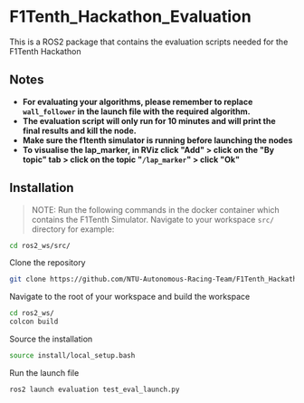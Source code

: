 # F1Tenth_Hackathon_Evaluation
This is a ROS2 package that contains the evaluation scripts needed for the F1Tenth Hackathon

## Notes
- **For evaluating your algorithms, please remember to replace `wall_follower` in the launch file with the required algorithm.**
- **The evaluation script will only run for 10 minutes and will print the final results and kill the node.**
- **Make sure the f1tenth simulator is running before launching the nodes**
- **To visualise the lap_marker, in RViz click "Add" > click on the "By topic" tab > click on the topic "`/lap_marker`" > click "Ok"**
  
## Installation
> NOTE: Run the following commands in the docker container which contains the F1Tenth Simulator.
Navigate to your workspace `src/` directory for example:
```sh
cd ros2_ws/src/
```
Clone the repository
```sh
git clone https://github.com/NTU-Autonomous-Racing-Team/F1Tenth_Hackathon_Evaluation.git
```
Navigate to the root of your workspace and build the workspace
```sh
cd ros2_ws/
colcon build
```
Source the installation
```sh
source install/local_setup.bash
```
Run the launch file
```sh
ros2 launch evaluation test_eval_launch.py
```

